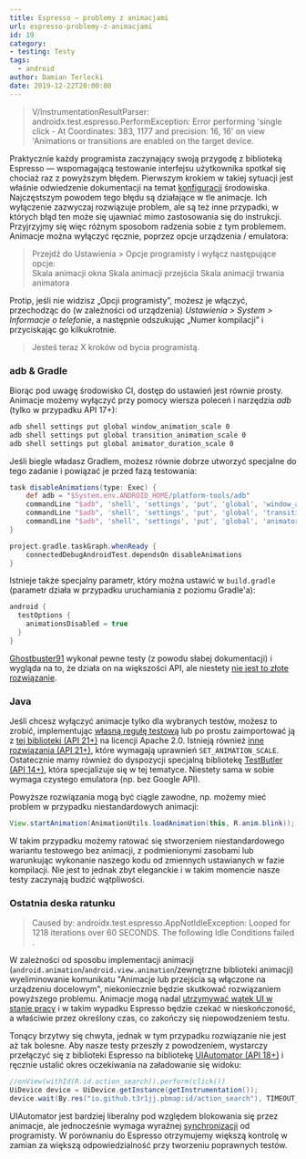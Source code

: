 ```yaml
---
title: Espresso — problemy z animacjami
url: espresso-problemy-z-animacjami
id: 19
category:
- testing: Testy
tags:
  - android
author: Damian Terlecki
date: 2019-12-22T20:00:00
---
```


> V/InstrumentationResultParser: androidx.test.espresso.PerformException: Error performing 'single click - At Coordinates: 383, 1177 and precision: 16, 16' on view 'Animations or transitions are enabled on the target device.

Praktycznie każdy programista zaczynający swoją przygodę z biblioteką Espresso — wspomagającą testowanie interfejsu użytkownika spotkał się chociaż raz z powyższym błędem. Pierwszym krokiem w takiej sytuacji jest właśnie odwiedzenie dokumentacji na temat [konfiguracji](https://developer.android.com/training/testing/espresso/setup#set-up-environment) środowiska. Najczęstszym powodem tego błędu są działające w tle animacje. Ich wyłączenie zazwyczaj rozwiązuje problem, ale są też inne przypadki, w których błąd ten może się ujawniać mimo zastosowania się do instrukcji. Przyjrzyjmy się więc różnym sposobom radzenia sobie z tym problemem. Animacje można wyłączyć ręcznie, poprzez opcje urządzenia / emulatora:

> Przejdź do Ustawienia > Opcje programisty i wyłącz następujące opcje:  
> Skala animacji okna
> Skala animacji przejścia
> Skala animacji trwania animatora 

Protip, jeśli nie widzisz „Opcji programisty”, możesz je włączyć, przechodząc do (w zależności od urządzenia) *Ustawienia > System > Informacje o telefonie*, a następnie odszukując „Numer kompilacji” i przyciskając go kilkukrotnie.

> Jesteś teraz X kroków od bycia programistą.

### adb & Gradle

Biorąc pod uwagę środowisko CI, dostęp do ustawień jest równie prosty. Animacje możemy wyłączyć przy pomocy wiersza poleceń i narzędzia *adb* (tylko w przypadku API 17+):

```bash
adb shell settings put global window_animation_scale 0
adb shell settings put global transition_animation_scale 0
adb shell settings put global animator_duration_scale 0
```

Jeśli biegle władasz Gradlem, możesz równie dobrze utworzyć specjalne do tego zadanie i powiązać je przed fazą testowania:

```gradle
task disableAnimations(type: Exec) {
    def adb = "$System.env.ANDROID_HOME/platform-tools/adb"
    commandLine "$adb", 'shell', 'settings', 'put', 'global', 'window_animation_scale', '0'
    commandLine "$adb", 'shell', 'settings', 'put', 'global', 'transition_animation_scale', '0'
    commandLine "$adb", 'shell', 'settings', 'put', 'global', 'animator_duration_scale', '0'
}

project.gradle.taskGraph.whenReady {
    connectedDebugAndroidTest.dependsOn disableAnimations
}
```

Istnieje także specjalny parametr, który można ustawić w `build.gradle` (parametr działa w przypadku uruchamiania z poziomu Gradle'a):

```gradle
android {
  testOptions {
    animationsDisabled = true
  }
}
```

[Ghostbuster91](https://github.com/ghostbuster91/espresso-animations-disabled-test) wykonał pewne testy (z powodu słabej dokumentacji) i wygląda na to, że działa on na większości API, ale niestety <u>nie jest to złote rozwiązanie</u>.

### Java

Jeśli chcesz wyłączyć animacje tylko dla wybranych testów, możesz to zrobić, implementując [własną regułę testową](https://proandroiddev.com/one-rule-to-disable-them-all-d387da440318) lub po prostu zaimportować ją z [tej biblioteki (API 21+)](https://github.com/blipinsk/disable-animations-rule) na licencji Apache 2.0. Istnieją również [inne rozwiązania (API 21+)](https://product.reverb.com/disabling-animations-in-espresso-for-android-testing-de17f7cf236f), które wymagają uprawnień `SET_ANIMATION_SCALE`. Ostatecznie mamy również do dyspozycji specjalną bibliotekę [TestButler (API 14+)](https://github.com/linkedin/test-butler), która specjalizuje się w tej tematyce. Niestety sama w sobie wymaga czystego emulatora (np. bez Google API).

Powyższe rozwiązania mogą być ciągle zawodne, np. możemy mieć problem w przypadku niestandardowych animacji:
```Java
View.startAnimation(AnimationUtils.loadAnimation(this, R.anim.blink));
```

W takim przypadku możemy ratować się stworzeniem niestandardowego wariantu testowego bez animacji, z podmienionymi zasobami lub warunkując wykonanie naszego kodu od zmiennych ustawianych w fazie kompilacji. Nie jest to jednak zbyt eleganckie i w takim momencie nasze testy zaczynają budzić wątpliwości.

### Ostatnia deska ratunku

> Caused by: androidx.test.espresso.AppNotIdleException: Looped for 1218 iterations over 60 SECONDS. The following Idle Conditions failed .

W zależności od sposobu implementacji animacji (`android.animation`/`android.view.animation`/zewnętrzne biblioteki animacji) wyeliminowanie komunikatu "Animacje lub przejścia są włączone na urządzeniu docelowym", niekoniecznie będzie skutkować rozwiązaniem powyższego problemu. Animacje mogą nadal [utrzymywać wątek UI w stanie pracy](https://stackoverflow.com/a/29662747) i w takim wypadku Espresso będzie czekać w nieskończoność, a właściwie przez określony czas, co zakończy się niepowodzeniem testu.

Tonący brzytwy się chwyta, jednak w tym przypadku rozwiązanie nie jest aż tak bolesne. Aby nasze testy przeszły z powodzeniem, wystarczy przełączyć się z biblioteki Espresso na bibliotekę [UIAutomator (API 18+)](https://alexilyenko.github.io/uiautomator-basics/) i ręcznie ustalić okres oczekiwania na załadowanie się widoku:

```Java
//onView(withId(R.id.action_search)).perform(click())
UiDevice device = UiDevice.getInstance(getInstrumentation());
device.wait(By.res("io.github.t3r1jj.pbmap:id/action_search"), TIMEOUT_MS).click();
```

UIAutomator jest bardziej liberalny pod względem blokowania się przez animacje, ale jednocześnie wymaga wyraźnej [synchronizacji](https://alexilyenko.github.io/uiautomator-waiting/) od programisty. W porównaniu do Espresso otrzymujemy większą kontrolę w zamian za większą odpowiedzialność przy tworzeniu poprawnych testów.